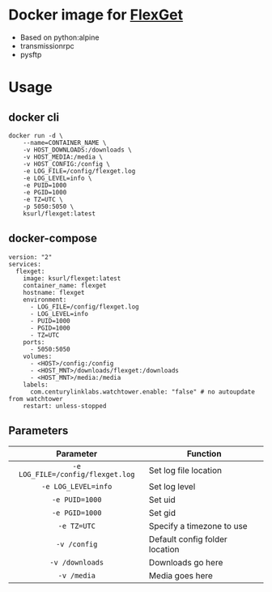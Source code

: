 # Docker image for [FlexGet](https://flexget.com)

* Based on python:alpine
* transmissionrpc
* pysftp

# Usage

## docker cli

    docker run -d \
        --name=CONTAINER_NAME \
        -v HOST_DOWNLOADS:/downloads \
        -v HOST_MEDIA:/media \
        -v HOST_CONFIG:/config \
        -e LOG_FILE=/config/flexget.log
        -e LOG_LEVEL=info \
        -e PUID=1000
        -e PGID=1000
        -e TZ=UTC \
        -p 5050:5050 \
        ksurl/flexget:latest

## docker-compose 

    version: "2"
    services:
      flexget:
        image: ksurl/flexget:latest
        container_name: flexget
        hostname: flexget
        environment:
          - LOG_FILE=/config/flexget.log
          - LOG_LEVEL=info
          - PUID=1000
          - PGID=1000
          - TZ=UTC
        ports:
          - 5050:5050
        volumes:
          - <HOST>/config:/config
          - <HOST_MNT>/downloads/flexget:/downloads
          - <HOST_MNT>/media:/media
        labels:
          com.centurylinklabs.watchtower.enable: "false" # no autoupdate from watchtower
        restart: unless-stopped

## Parameters

| Parameter | Function |
| :----: | --- |
| `-e LOG_FILE=/config/flexget.log` | Set log file location |
| `-e LOG_LEVEL=info` | Set log level |
| `-e PUID=1000` | Set uid |
| `-e PGID=1000` | Set gid |
| `-e TZ=UTC` | Specify a timezone to use |
| `-v /config` | Default config folder location |
| `-v /downloads` | Downloads go here |
| `-v /media` | Media goes here |